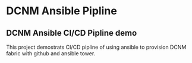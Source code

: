 # DCNM Ansible Pipline
## DCNM Ansible CI/CD Pipline demo
This project demostrats CI/CD pipline of using ansible to provision DCNM fabric with github and ansible tower.
